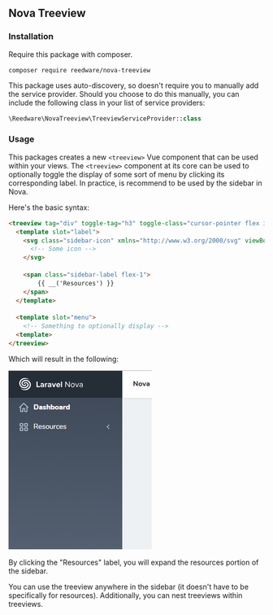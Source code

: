## Nova Treeview

### Installation

Require this package with composer.

```shell
composer require reedware/nova-treeview
```

This package uses auto-discovery, so doesn't require you to manually add the service provider. Should you choose to do this manually, you can include the following class in your list of service providers:

```php
\Reedware\NovaTreeview\TreeviewServiceProvider::class
```

### Usage

This packages creates a new `<treeview>` Vue component that can be used within your views. The `<treeview>` component at its core can be used to optionally toggle the display of some sort of menu by clicking its corresponding label. In practice, is recommend to be used by the sidebar in Nova.

Here's the basic syntax:

```html
<treeview tag="div" toggle-tag="h3" toggle-class="cursor-pointer flex items-center font-normal dim text-white mb-6 text-base no-underline">
  <template slot="label">
    <svg class="sidebar-icon" xmlns="http://www.w3.org/2000/svg" viewBox="0 0 20 20">
      <!-- Some icon -->
    </svg>

    <span class="sidebar-label flex-1">
        {{ __('Resources') }}
    </span>
  </template>

  <template slot="menu">
    <!-- Something to optionally display -->
  <template>
</treeview>
```

Which will result in the following:

![Example](/screenshots/example.png?raw=true "Example")

By clicking the "Resources" label, you will expand the resources portion of the sidebar.

You can use the treeview anywhere in the sidebar (it doesn't have to be specifically for resources). Additionally, you can nest treeviews within treeviews.
